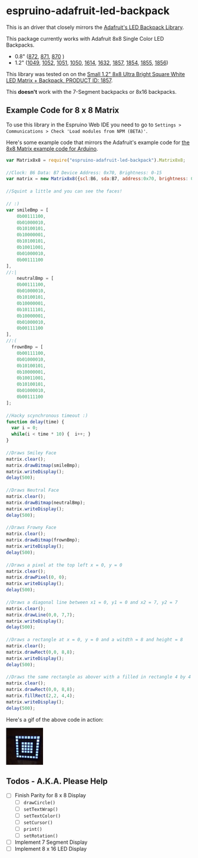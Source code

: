 # espruino-adafruit-led-backpack

This is an driver that closely mirrors the [Adafruit's LED Backpack Library](https://github.com/adafruit/Adafruit-LED-Backpack-Library).

This package currently works with Adafruit 8x8 Single Color LED Backpacks.

* 0.8" ([872](https://www.adafruit.com/products/872), [871](https://www.adafruit.com/products/871), [870](https://www.adafruit.com/products/870) )
* 1.2" ([1049](https://www.adafruit.com/products/1049), [1052](https://www.adafruit.com/products/1052), [1051](https://www.adafruit.com/products/1051), [1050](https://www.adafruit.com/products/1050), [1614](https://www.adafruit.com/products/1614), [1632](https://www.adafruit.com/products/1632), [1857](https://www.adafruit.com/products/1857), [1854](https://www.adafruit.com/products/1854), [1855](https://www.adafruit.com/products/1855), [1856](https://www.adafruit.com/products/1856))

This library was tested on on the [Small 1.2" 8x8 Ultra Bright Square White LED Matrix + Backpack, PRODUCT ID: 1857](https://www.adafruit.com/products/1857).

This **doesn't** work with the 7-Segment backpacks or 8x16 backpacks.

## Example Code for 8 x 8 Matrix

To use this library in the Espruino Web IDE you need to go to `Settings > Communications > Check 'Load modules from NPM (BETA)'`.

Here's some example code that mirrors the Adafruit's example code for [the 8x8 Matrix example code for Arduino](https://github.com/adafruit/Adafruit-LED-Backpack-Library/blob/master/examples/matrix8x8/matrix8x8.ino).

```javascript
var Matrix8x8 = require("espruino-adafruit-led-backpack").Matrix8x8;

//Clock: B6 Data: B7 Device Address: 0x70, Brightness: 0-15
var matrix = new Matrix8x8({scl:B6, sda:B7, address:0x70, brightness: 0});

//Squint a little and you can see the faces!

// :)
var smileBmp = [
    0b00111100,
    0b01000010,
    0b10100101,
    0b10000001,
    0b10100101,
    0b10011001,
    0b01000010,
    0b00111100
],
//:|
    neutralBmp = [
    0b00111100,
    0b01000010,
    0b10100101,
    0b10000001,
    0b10111101,
    0b10000001,
    0b01000010,
    0b00111100
],
//:(
  frownBmp = [
    0b00111100,
    0b01000010,
    0b10100101,
    0b10000001,
    0b10011001,
    0b10100101,
    0b01000010,
    0b00111100
];

//Hacky scynchronous timeout :)
function delay(time) {
  var i = 0;
  while(i < time * 10) {  i++; }
}

//Draws Smiley Face
matrix.clear();
matrix.drawBitmap(smileBmp);
matrix.writeDisplay();
delay(500);

//Draws Neutral Face
matrix.clear();
matrix.drawBitmap(neutralBmp);
matrix.writeDisplay();
delay(500);

//Draws Frowny Face
matrix.clear();
matrix.drawBitmap(frownBmp);
matrix.writeDisplay();
delay(500);

//Draws a pixel at the top left x = 0, y = 0
matrix.clear();
matrix.drawPixel(0, 0);
matrix.writeDisplay();
delay(500);

//Draws a diagonal line between x1 = 0, y1 = 0 and x2 = 7, y2 = 7
matrix.clear();
matrix.drawLine(0,0, 7,7);
matrix.writeDisplay();
delay(500);

//Draws a rectangle at x = 0, y = 0 and a witdth = 8 and height = 8
matrix.clear();
matrix.drawRect(0,0, 8,8);
matrix.writeDisplay();
delay(500);

//Draws the same rectangle as abover with a filled in rectangle 4 by 4 starting at x = 2, y = 2
matrix.clear();
matrix.drawRect(0,0, 8,8);
matrix.fillRect(2,2, 4,4);
matrix.writeDisplay();
delay(500);
```

Here's a gif of the above code in action:

![](8x8.gif)


## Todos - A.K.A. Please Help
- [ ] Finish Parity for 8 x 8 Display
  - [ ] `drawCircle()`
  - [ ] `setTextWrap()`
  - [ ] `setTextColor()`
  - [ ] `setCursor()`
  - [ ] `print()`
  - [ ] `setRotation()`
- [ ] Implement 7 Segment Display
- [ ] Implement 8 x 16 LED Display
